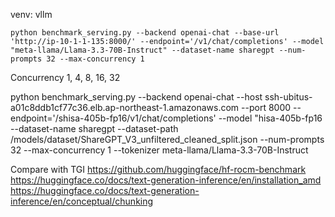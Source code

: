 venv: vllm
```
python benchmark_serving.py --backend openai-chat --base-url 'http://ip-10-1-1-135:8000/' --endpoint='/v1/chat/completions' --model "meta-llama/Llama-3.3-70B-Instruct" --dataset-name sharegpt --num-prompts 32 --max-concurrency 1
```

Concurrency 1, 4, 8, 16, 32

python benchmark_serving.py --backend openai-chat --host ssh-ubitus-a01c8ddb1cf77c36.elb.ap-northeast-1.amazonaws.com --port 8000 --endpoint='/shisa-405b-fp16/v1/chat/completions' --model "hisa-405b-fp16 --dataset-name sharegpt --dataset-path /models/dataset/ShareGPT_V3_unfiltered_cleaned_split.json --num-prompts 32 --max-concurrency 1 --tokenizer meta-llama/Llama-3.3-70B-Instruct

Compare with TGI
https://github.com/huggingface/hf-rocm-benchmark
https://huggingface.co/docs/text-generation-inference/en/installation_amd
https://huggingface.co/docs/text-generation-inference/en/conceptual/chunking
